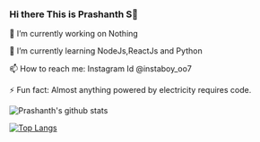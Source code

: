 ### Hi there This is Prashanth S👋

🔭 I’m currently working on Nothing

🌱 I’m currently learning NodeJs,ReactJs and Python

📫 How to reach me: Instagram Id @instaboy_oo7

⚡ Fun fact: Almost anything powered by electricity requires code.


![Prashanth's github stats](https://github-readme-stats.vercel.app/api?username=instaboy007&show_icons=true&theme=radicl)

[![Top Langs](https://github-readme-stats.vercel.app/api/top-langs/?username=instaboy007&show_icons=true&theme=radicl)](https://github.com/instaboy007/github-readme-stats)
